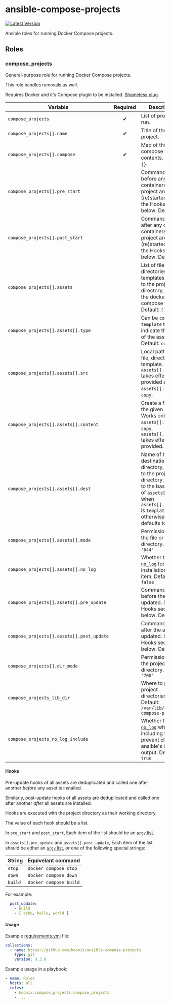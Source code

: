 # ansible-compose-projects

[![Latest Version](https://img.shields.io/badge/dynamic/yaml?url=https%3A%2F%2Fraw.githubusercontent.com%2Fkoonix%2Fansible-compose-projects%2Fmain%2Fgalaxy.yml&query=version&label=Latest%20Version&color=%23347d39)](https://github.com/koonix/ansible-compose-projects/tags)

Ansible roles for running Docker Compose projects.

## Roles

### compose_projects

General-purpose role for running Docker Compose projects.

This role handles removals as well.

Requires Docker and it's Compose plugin to be installed.
[Shameless plug](https://github.com/koonix/ansible-docker).

| Variable                                                  | Required | Description |
|-----------------------------------------------------------|:--------:|-------------|
| `compose_projects`                                        | ✔        | List of projects to run. |
| `compose_projects[].name`                                 | ✔        | Title of the project. |
| `compose_projects[].compose`                              | ✔        | Map of the docker compose file contents. Default: `{}`. |
| `compose_projects[].pre_start`                            |          | Commands to run before any of the containers in the project are (re)started. See the Hooks section below. Default: `[]` |
| `compose_projects[].post_start`                           |          | Commands to run after any of the containers in the project are (re)started. See the Hooks section below. Default: `[]` |
| `compose_projects[].assets`                               |          | List of files, directories and templates to copy to the project directory, next to the docker compose file. Default: `[]` |
| `compose_projects[].assets[].type`                        |          | Can be `copy` or `template` to indicate the type of the asset. Default: `copy` |
| `compose_projects[].assets[].src`                         |          | Local path to the file, directory or template. `assets[].content` takes effect if not provided and `assets[].type` is `copy`. |
| `compose_projects[].assets[].content`                     |          | Create a file with the given content. Works only when `assets[].type` is `copy`. `assets[].src` takes effect if not provided. |
| `compose_projects[].assets[].dest`                        |          | Name of the destination file or directory, relative to the project directory. Defaults to the basename of `assets[].src` when `assets[].content` is `template`, otherwise defaults to `''`. |
| `compose_projects[].assets[].mode`                        |          | Permissions of the file or directory. Default: `'644'` |
| `compose_projects[].assets[].no_log`                      |          | Whether to enable [`no_log`](https://docs.ansible.com/ansible/latest/reference_appendices/logging.html#protecting-sensitive-data-with-no-log) for the installation of this item. Default: `false` |
| `compose_projects[].assets[].pre_update`                  |          | Commands to run before the asset is updated. See the Hooks section below. Default: `[]` |
| `compose_projects[].assets[].post_update`                 |          | Commands to run after the asset is updated. See the Hooks section below. Default: `[]` |
| `compose_projects[].dir_mode`                             |          | Permissions of the project directory. Default: `'700'` |
| `compose_projects_lib_dir`                                |          | Where to put the project directories. Default: `/var/lib/ansible-compose-projects` |
| `compose_projects_no_log_include`                         |          | Whether to enable [`no_log`](https://docs.ansible.com/ansible/latest/reference_appendices/logging.html#protecting-sensitive-data-with-no-log) when including tasks, to prevent cluttering ansible's CLI output. Default: `true` |

#### Hooks

Pre-update hooks of all assets
are deduplicated and called one after another *before* any asset is installed.

Similarly, post-update hooks of all assets
are deduplicated and called one after another *after* all assets are installed.

Hooks are executed with the project directory as their working directory.

The value of each hook should be a list.

In `pre_start` and `post_start`,
Each item of the list should be an [`argv` list](https://docs.ansible.com/ansible/latest/collections/ansible/builtin/command_module.html#parameter-argv).

In `assets[].pre_update` and `assets[].post_update`,
Each item of the list should be either an [`argv` list](https://docs.ansible.com/ansible/latest/collections/ansible/builtin/command_module.html#parameter-argv),
or one of the following special strings:

| String               | Equivelant command |
|----------------------|--------------------|
| `stop`               | `docker compose stop` |
| `down`               | `docker compose down` |
| `build`              | `docker compose build` |

For example:

```yaml
  post_update:
    - build
    - [ echo, hello, world ]
```

#### Usage

Example [requirements.yml](https://docs.ansible.com/ansible/latest/galaxy/user_guide.html#installing-roles-and-collections-from-the-same-requirements-yml-file]) file:

```yaml
collections:
  - name: https://github.com/koonix/ansible-compose-projects
    type: git
    version: 0.3.0
```

Example usage in a playbook:

```yaml
- name: Roles
  hosts: all
  roles:
    - koonix.compose_projects.compose_projects
    - ...
```
